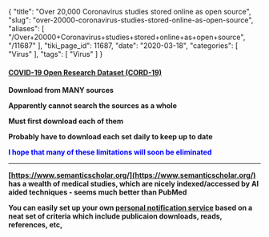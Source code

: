 {
    "title": "Over 20,000 Coronavirus studies stored online as open source",
    "slug": "over-20000-coronavirus-studies-stored-online-as-open-source",
    "aliases": [
        "/Over+20000+Coronavirus+studies+stored+online+as+open+source",
        "/11687"
    ],
    "tiki_page_id": 11687,
    "date": "2020-03-18",
    "categories": [
        "Virus"
    ],
    "tags": [
        "Virus"
    ]
}


#### [COVID-19 Open Research Dataset (CORD-19)](https://pages.semanticscholar.org/coronavirus-research)

 **Download from MANY sources** 

 **Apparently cannot search the sources as a whole** 

 **Must first download each of them** 

 **Probably have to download each set daily to keep up to date** 

 **<span style="color:#00F;">I hope that many of these limitations will soon be eliminated</span>** 

---

 **[https://www.semanticscholar.org/](https://www.semanticscholar.org/)  has a wealth of medical studies, which are nicely indexed/accessed by AI aided techniques - seems much better than PubMed** 

 **You can easily set up your own [personal notification service](https://www.semanticscholar.org/feed/create?name=COVID-19&paperIds=4adf89030bb59f9cd97a55af21b419aad9045287%2C272c530d8b3a2daae3af01fa4a59b350f3a5398b%2Ca42902bc3f4d92b72f46775420be6569d19e3f73) based on a neat set of criteria which include publicaion downloads, reads, references, etc,**